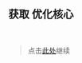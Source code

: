 ## 获取 优化核心

<br />

> 点击[此处](https://github.com/SIRT43/REmk_Optimization-Core/releases/download/1.16.5/Optimization-Core-1.16.5_1.2.0_fabric+forge.zip)继续